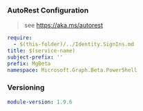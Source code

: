 ### AutoRest Configuration

> see https://aka.ms/autorest

``` yaml
require:
  - $(this-folder)/../Identity.SignIns.md
title: $(service-name)
subject-prefix: ''
prefix: MgBeta
namespace: Microsoft.Graph.Beta.PowerShell
```

### Versioning

``` yaml
module-version: 1.9.6
```
